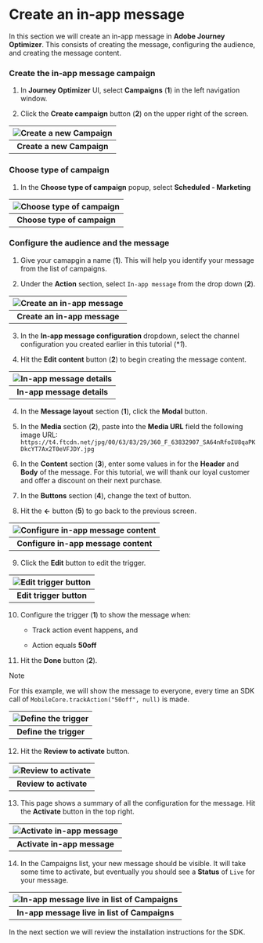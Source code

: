 # Create an in-app message

 In this section we will create an in-app message in **Adobe Journey Optimizer**. This consists of creating the message, configuring the audience, and creating the message content.

### Create the in-app message campaign

1. In **Journey Optimizer** UI, select **Campaigns** (**1**) in the left navigation window.

2. Click the **Create campaign** button (**2**) on the upper right of the screen.

| ![Create a new Campaign](assets/ajo-create-campaign.png?raw=true) |
| :---: |
| **Create a new Campaign** |

### Choose type of campaign

1. In the **Choose type of campaign** popup, select **Scheduled - Marketing**

| ![Choose type of campaign](assets/ajo-choose-campaign-type.png?raw=true) |
| :---: |
| **Choose type of campaign** |

### Configure the audience and the message

1. Give your camapgin a name (**1**).  This will help you identify your message from the list of campaigns.

2. Under the **Action** section, select `In-app message` from the drop down (**2**). 

| ![Create an in-app message](assets/ajo-create-iam.png?raw=true) |
| :---: |
| **Create an in-app message** |

3. In the **In-app message configuration** dropdown, select the channel configuration you created earlier in this tutorial (**1*).

4. Hit the **Edit content** button (**2**) to begin creating the message content.

| ![In-app message details](assets/ajo-iam-draft.png?raw=true) |
| :---: |
| **In-app message details** |

4. In the **Message layout** section (**1**), click the **Modal** button.

5. In the **Media** section (**2**), paste into the **Media URL** field the following image URL: `https://t4.ftcdn.net/jpg/00/63/83/29/360_F_63832907_SA64nRfoIU8qaPKDkcYT7Ax2T0eVFJDY.jpg`

6. In the **Content** section (**3**), enter some values in for the **Header** and **Body** of the message. For this tutorial, we will thank our loyal customer and offer a discount on their next purchase.

7. In the **Buttons** section (**4**), change the text of button.

8. Hit the **<-** button (**5**) to go back to the previous screen.

| ![Configure in-app message content](assets/ajo-iam-content.png?raw=true) |
| :---: |
| **Configure in-app message content** |

9. Click the **Edit** button to edit the trigger.

| ![Edit trigger button](assets/ajo-iam-edit-trigger.png?raw=true) |
| :---: |
| **Edit trigger button** |

10. Configure the trigger (**1**) to show the message when:

    - Track action event happens, and

    - Action equals **50off**    

11. Hit the **Done** button (**2**).

> [!NOTE]
> For this example, we will show the message to everyone, every time an SDK call of `MobileCore.trackAction("50off", null)` is made.

| ![Define the trigger](assets/ajo-iam-trigger-details.png?raw=true) |
| :---: |
| **Define the trigger** |

12. Hit the **Review to activate** button.

| ![Review to activate](assets/ajo-iam-review-to-activate.png?raw=true) |
| :---: |
| **Review to activate** |

13. This page shows a summary of all the configuration for the message.  Hit the **Activate** button in the top right.

| ![Activate in-app message](assets/ajo-iam-review.png?raw=true) |
| :---: |
| **Activate in-app message** |

14. In the Campaigns list, your new message should be visible.  It will take some time to activate, but eventually you should see a **Status** of `Live` for your message.

| ![In-app message live in list of Campaigns](assets/ajo-iam-activated.png?raw=true) |
| :---: |
| **In-app message live in list of Campaigns** |

In the next section we will review the installation instructions for the SDK.
